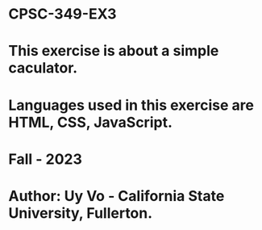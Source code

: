 # CPSC-349-EX3
# This exercise is about a simple caculator.
# Languages used in this exercise are HTML, CSS, JavaScript.
# Fall - 2023
# Author: Uy Vo - California State University, Fullerton.
